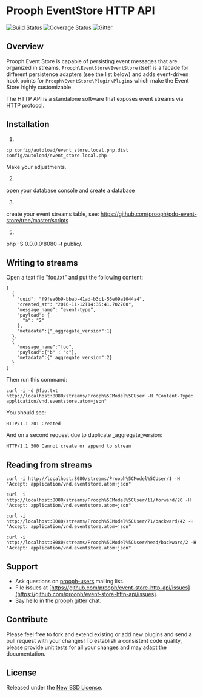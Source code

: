 # Prooph EventStore HTTP API

[![Build Status](https://travis-ci.org/prooph/event-store-http-api.svg?branch=master)](https://travis-ci.org/prooph/event-store-http-api)
[![Coverage Status](https://coveralls.io/repos/github/prooph/event-store-http-api/badge.svg?branch=master)](https://coveralls.io/github/prooph/event-store-http-api?branch=master)
[![Gitter](https://badges.gitter.im/Join%20Chat.svg)](https://gitter.im/prooph/improoph)

## Overview

Prooph Event Store is capable of persisting event messages that are organized in streams. `Prooph\EventStore\EventStore`
itself is a facade for different persistence adapters (see the list below) and adds event-driven hook points for `Prooph\EventStore\Plugin\Plugin`s
which make the Event Store highly customizable.

The HTTP API is a standalone software that exposes event streams via HTTP protocol.

## Installation

1)

    cp config/autoload/event_store.local.php.dist config/autoload/event_store.local.php

Make your adjustments.

2)

open your database console and create a database

3)

create your event streams table, see: https://github.com/prooph/pdo-event-store/tree/master/scripts

5)

php -S 0.0.0.0:8080 -t public/.

## Writing to streams

Open a text file "foo.txt" and put the following content:

    [
      {
        "uuid": "f9fea0b9-bbab-41ad-b3c1-56e09a1044a4",
        "created_at": "2016-11-12T14:35:41.702700",
        "message_name": "event-type",
        "payload": {
          "a": "2"
        },
        "metadata":{"_aggregate_version":1}
      },
      {
        "message_name":"foo",
        "payload":{"b" : "c"},
        "metadata":{"_aggregate_version":2}
      }
    ]

Then run this command:

    curl -i -d @foo.txt http://localhost:8080/streams/Prooph%5CModel%5CUser -H "Content-Type: application/vnd.eventstore.atom+json"

You should see:

    HTTP/1.1 201 Created

And on a second request due to duplicate _aggregate_version:

    HTTP/1.1 500 Cannot create or append to stream

## Reading from streams

    curl -i http://localhost:8080/streams/Prooph%5CModel%5CUser/1 -H "Accept: application/vnd.eventstore.atom+json"

    curl -i http://localhost:8080/streams/Prooph%5CModel%5CUser/11/forward/20 -H "Accept: application/vnd.eventstore.atom+json"

    curl -i http://localhost:8080/streams/Prooph%5CModel%5CUser/71/backward/42 -H "Accept: application/vnd.eventstore.atom+json"

    curl -i http://localhost:8080/streams/Prooph%5CModel%5CUser/head/backward/2 -H "Accept: application/vnd.eventstore.atom+json"

## Support

- Ask questions on [prooph-users](https://groups.google.com/forum/?hl=de#!forum/prooph) mailing list.
- File issues at [https://github.com/prooph/event-store-http-api/issues](https://github.com/prooph/event-store-http-api/issues).
- Say hello in the [prooph gitter](https://gitter.im/prooph/improoph) chat.

## Contribute

Please feel free to fork and extend existing or add new plugins and send a pull request with your changes!
To establish a consistent code quality, please provide unit tests for all your changes and may adapt the documentation.

## License

Released under the [New BSD License](LICENSE).
